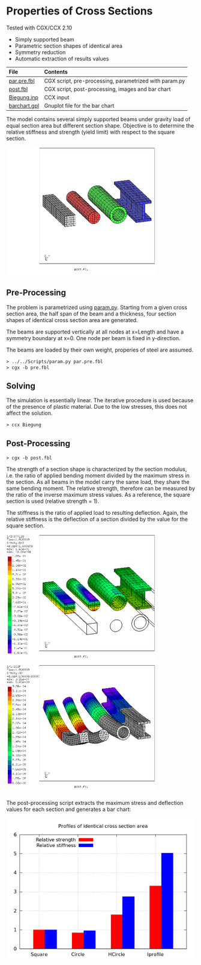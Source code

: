 # Properties of Cross Sections
Tested with CGX/CCX 2.10

+ Simply supported beam
+ Parametric section shapes of identical area
+ Symmetry reduction
+ Automatic extraction of results values

File                           | Contents    
 :-------------                | :-------------
 [par.pre.fbl](par.pre.fbl)    | CGX script, pre-processing, parametrized with param.py
 [post.fbl](post.fbl)          | CGX script, post-processing, images and bar chart
 [Biegung.inp](Test.inp)       | CCX input
 [barchart.gpl](barchart.gpl)  | Gnuplot file for the bar chart

The model contains several simply supported beams under gravity load of equal section area but different section shape.
Objective is to determine the relative stiffness and strength (yield limit) with respect to the square section.

<img src="Refs/mesh.png" width="400">

## Pre-Processing

The problem is parametrized using [param.py](../../Scripts/param.py). Starting from a given cross section area, the half span of the beam and a thickness, four section shapes of identical cross section area are generated.

The beams are supported vertically at all nodes at x=Length and have a symmetry boundary at x=0. One node per beam is fixed in y-direction.

The beams are loaded by their own weight, properies of steel are assumed.
```
> ../../Scripts/param.py par.pre.fbl
> cgx -b pre.fbl
```

## Solving
The simulation is essentially linear. The iterative procedure is used because of the presence of plastic material. Due to the low stresses, this does not affect the solution.
```
> ccx Biegung
```

## Post-Processing
```
> cgx -b post.fbl
```
The strength of a section shape is characterized by the section modulus, i.e. the ratio of applied bending moment divided by the maximum stress in the section. As all beams in the model carry the same load, they share the same bending moment.
The relative strength, therefore can be measured by the ratio of the inverse maximum stress values. As a reference, the square section is used (relative strength = 1).

The stiffness is the ratio of applied load to resulting deflection. Again, the relative stiffness is the deflection of a section divided by the value for the square section.

<img src="Refs/S11.png" width="400" title="Longitudinal stress. The higher the max. stress is, the lower is the strength of the beam for a given material">
<img src="Refs/D3.png"  width="400" title="Vertical displacement. Lower deflection means higher stiffness.">

The post-processing script extracts the maximum stress and deflection values for each section and generates a bar chart:

<img src="Refs/beams.png">
